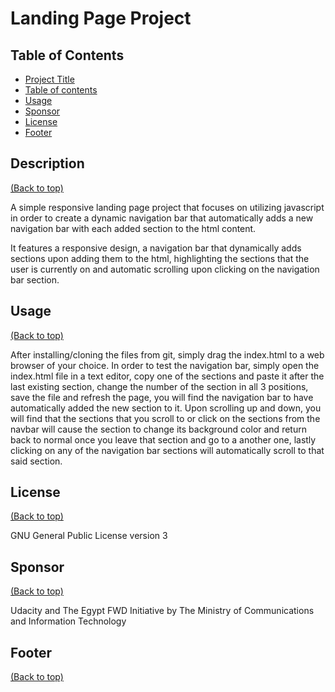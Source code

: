# Landing Page Project

## Table of Contents

- [Project Title](#project-title)
- [Table of contents](#table-of-contents)
- [Usage](#usage)
- [Sponsor](#sponsor)
- [License](#license)
- [Footer](#footer)

## Description

[(Back to top)](#table-of-contents)

A simple responsive landing page project that focuses on utilizing javascript in order to create a dynamic navigation bar that automatically adds a new navigation bar with each added section to the html content.

It features a responsive design, a navigation bar that dynamically adds sections upon adding them to the html, highlighting the sections that the user is currently on and automatic scrolling upon clicking on the navigation bar section.


## Usage

[(Back to top)](#table-of-contents)

After installing/cloning the files from git, simply drag the index.html to a web browser of your choice. In order to test the navigation bar, simply open the index.html file in a text editor, copy one of the sections and paste it after the last existing section, change the number of the section in all 3 positions, save the file and refresh the page, you will find the navigation bar to have automatically added the new section to it. Upon scrolling up and down, you will find that the sections that you scroll to or click on the sections from the navbar will cause the section to change its background color and return back to normal once you leave that section and go to a another one, lastly clicking on any of the navigation bar sections will automatically scroll to that said section.


## License

[(Back to top)](#table-of-contents)

GNU General Public License version 3


## Sponsor

[(Back to top)](#table-of-contents)

Udacity and The Egypt FWD Initiative by The Ministry of Communications and Information Technology

## Footer
[(Back to top)](#table-of-contents)
